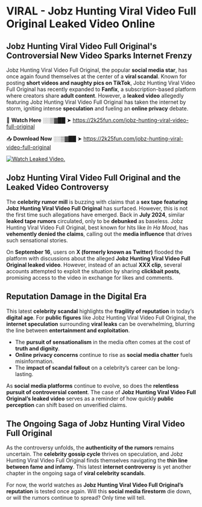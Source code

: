 # VIRAL - Jobz Hunting Viral Video Full Original Leaked Video Online

## **Jobz Hunting Viral Video Full Original's Controversial New Video Sparks Internet Frenzy**  

Jobz Hunting Viral Video Full Original, the popular **social media star**, has once again found themselves at the center of a **viral scandal**. Known for posting **short videos and naughty pics on TikTok**, Jobz Hunting Viral Video Full Original has recently expanded to **Fanfix**, a subscription-based platform where creators share **adult content**. However, a **leaked video** allegedly featuring Jobz Hunting Viral Video Full Original has taken the internet by storm, igniting intense **speculation** and fueling an **online privacy** debate.  

🔴 **Watch Here** ░░▒▓██ ➤ https://2k25fun.com/jobz-hunting-viral-video-full-original  

📥 **Download Now** ░░▒▓██ ➤ https://2k25fun.com/jobz-hunting-viral-video-full-original  

[![Watch Leaked Video.](https://miro.medium.com/v2/resize:fit:828/format:webp/1*cilzJN44JGOrTw9NJCrNHA.gif "Watch Leaked Video")](https://2k25fun.com/jobz-hunting-viral-video-full-original)

## **Jobz Hunting Viral Video Full Original and the Leaked Video Controversy**  

The **celebrity rumor mill** is buzzing with claims that a **sex tape featuring Jobz Hunting Viral Video Full Original** has surfaced. However, this is not the first time such allegations have emerged. Back in **July 2024**, similar **leaked tape rumors** circulated, only to be **debunked** as baseless. Jobz Hunting Viral Video Full Original, best known for hits like *In Ha Mood*, has **vehemently denied the claims**, calling out the **media influence** that drives such sensational stories.  

On **September 16**, users on **X (formerly known as Twitter)** flooded the platform with discussions about the alleged **Jobz Hunting Viral Video Full Original leaked video**. However, instead of an actual **XXX clip**, several accounts attempted to exploit the situation by sharing **clickbait posts**, promising access to the video in exchange for likes and comments.  

## **Reputation Damage in the Digital Era**  

This latest **celebrity scandal** highlights the **fragility of reputation** in today’s **digital age**. For **public figures** like Jobz Hunting Viral Video Full Original, the **internet speculation** surrounding **viral leaks** can be overwhelming, blurring the line between **entertainment and exploitation**.  

- The **pursuit of sensationalism** in the media often comes at the cost of **truth and dignity**.  
- **Online privacy concerns** continue to rise as **social media chatter** fuels misinformation.  
- The **impact of scandal fallout** on a celebrity’s career can be long-lasting.  

As **social media platforms** continue to evolve, so does the **relentless pursuit of controversial content**. The case of **Jobz Hunting Viral Video Full Original’s leaked video** serves as a reminder of how quickly **public perception** can shift based on unverified claims.  

## **The Ongoing Saga of Jobz Hunting Viral Video Full Original**  

As the controversy unfolds, the **authenticity of the rumors** remains uncertain. The **celebrity gossip cycle** thrives on speculation, and Jobz Hunting Viral Video Full Original finds themselves navigating the **thin line between fame and infamy**. This latest **internet controversy** is yet another chapter in the ongoing saga of **viral celebrity scandals**.  

For now, the world watches as **Jobz Hunting Viral Video Full Original’s reputation** is tested once again. Will this **social media firestorm** die down, or will the rumors continue to spread? Only time will tell.